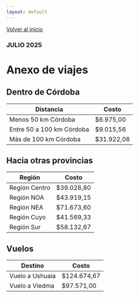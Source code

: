 ```yaml
---
layout: default
---
```

<a href="./index.html" class="btn-home">
    <i class=""fa fa-long-arrow-left"></i> Volver al inicio
</a>

### JULIO 2025

# Anexo de viajes

## Dentro de Córdoba

| Distancia               | Costo      |
|--------------------------|------------|
| Menos 50 km Córdoba      | $6.975,00  |
| Entre 50 a 100 km Córdoba| $9.015,56  |
| Más de 100 km Córdoba    | $31.922,08 |

## Hacia otras provincias

| Región       | Costo      |
|--------------|------------|
| Región Centro| $39.028,80 |
| Región NOA   | $43.919,15 |
| Región NEA   | $71.673,60 |
| Región Cuyo  | $41.569,33 |
| Región Sur   | $58.132,67 |

## Vuelos

| Destino        | Costo       |
|----------------|-------------|
| Vuelo a Ushuaia| $124.674,67 |
| Vuelo a Viedma | $97.571,00  |

